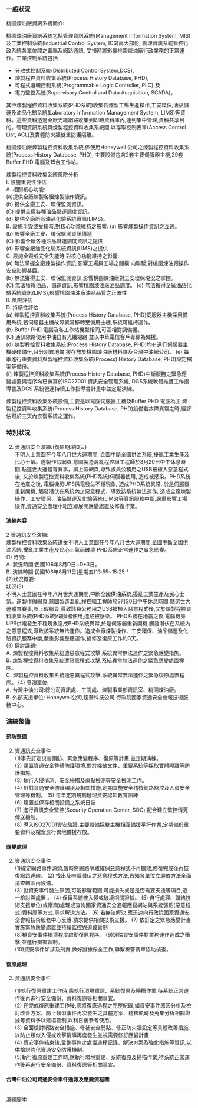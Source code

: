 ### 一般狀況

桃園煉油廠資訊系統簡介:  

桃園煉油廠資訊系統包括管理資訊系統(Management Information System, MIS)及工業控制系統(Industrial Control System, ICS)兩大部份, 管理資訊系統管控行政系統各單位間之電腦及網路通訊, 受損時將影響桃園煉油廠行政業務的正常運作。工業控制系統包括
* 分散式控制系統(Distributed Control System,DCS), 
* 煉製程控資料收集系統(Process History Database, PHD), 
* 可程式邏輯控制系統(Programmable Logic Controller, PLC),及
* 電力監控系統(Supervisory Control and Data Acquisition, SCADA)。

其中煉製程控資料收集系統(PHD系統)收集各煉製工場生產操作,工安環保,油品儲運及油品化驗系統(Laboratory Information Management System, LIMS)等資料。這些資料透過全廠光纖網路收集到即時資料庫內,達到集中管理,資料共享目的。管理資訊系統與煉製程控資料收集系統間,以存取控制表單(Access Control List, ACL)及實體防火牆雙重防護隔離。  

桃園煉油廠煉製程控資料收集系統,係使用Honeywell 公司之煉製程控資料收集系統(Process History Database, PHD), 主要設備包含2套主要伺服器主機,29套 Buffer PHD 電腦及15台工作站。  

煉製程控資料收集系統風險分析  
	I. 設施重要性評估  
		A. 相關核心功能:  
			(a)提供全廠煉製各組煉製操作資訊。  
			(b) 提供全廠工安、環保監測資訊。  
			(C) 提供全廠各種油品儲運調度資訊。  
			(d) 提供全廠所有油品化驗系統資訊(LIMS)。  
		B. 設施半毀或受損時,對核心功能維持之影響:
			(a) 影響煉製操作資訊之互通。  
			(b) 影響全廠工安、環保監測資訊傳遞  
			(C) 影響全廠各種油品儲運調度資訊之提供  
			(d) 影響全廠油品化驗系統資訊(LIMS)之提供  
		C. 設施全毀或完全失能時,對核心功能維持之影響:  
			(a) 無法掌握全廠煉製操作資訊,影響工場與工場之間橫  向聯繫,對桃園煉油廠操作安全影響甚巨。  
			(b) 無法獲得工安、環保監測資訊,影響桃園煉油廠對工安環保現況之掌控。  
			(C) 無法獲得油品、儲運資訊,影響桃園煉油廠油品調度。
			(d) 無法獲得全廠油品化驗系統資訊(LIMS),影響桃園煉油廠油品品質之正確性  
	Ⅱ. 風險評估  
		D. 持續性評估  
			(a) 煉製程控資料收集系統(Process History Database, PHD)伺服器主機採用備用系統,若伺服器主機故障異常移轉至備用主機,系統可維持運作。  
			(b) Buffer PHD 電腦及各工作站機型相同,可互相對調備援。  
			(C) 通訊線路使用中油自有光纖線路,並以中華電信客戶專線為備援。  
			(d) 煉製程控資料收集系統(Process History Database, PHD)均有進行伺服器主機硬碟備份,且分別異地備  援存放於桃園煉油廠材料課及台灣中油總公司。
			(e) 每季進行重要資料與製程控資料收集系統(Process) History Database, PHD)設定檔案等備份。  
			(f) 煉製程控資料收集系統(Process History Database,  PHD)中斷服務之緊急應變處置與程序均已撰寫於ISO27001 資訊安全管理系統, DGS系統軟體維護工作指導書及DGS 系統營運持續工作指導書計畫中並定期演練。

煉製程控資料收集系統設備,主要是以電腦伺服器主機及Buffer PHD 電腦為主,煉製程控資料收集系統(Process History Database, PHD)設備若故障異常之時,經評估可於三天內恢復系統之運作。

### 特別狀況

2. 資通訊安全演練:(復原期:約3天)  
不明人士意圖在今年八月世大運期間, 企圖中斷全國供油系統,擾亂工業生產及民心士氣。遂製作假網頁,意圖製造混亂程控組工程師於8月20日中午休息時間,點選世大運體育賽事，誤上假網頁,導致該員公務用之USB被植入惡意程式後, 又於煉製程控資料收集系統(PHD系統)伺服器使用, 造成被感染。PHD系統在地震之後, 電腦機房UPS供電發生不穩現象, 造成PHD系統異常, 於是伺服器重新開機, 觸發潛伏在系統內之惡意程式，導致該系統無法運作, 造成全廠煉製操作、工安環保、油品儲運及化驗系統(LIMS)等資訊服務中斷,嚴重影響工場操作,資通安全處理小組立即展開應變處置及修復作業。

#### 演練內容

2 資通訊安全演練:  
煉製程控資料收集系統遭受不明人士意圖在今年八月世大運期間,企圖中斷全國供油系統,擾亂工業生產及民心士氣而破壞 PHD系統正常運作之緊急應變。  
(1) 時間:  
	A. 狀況時間:民國106年8月D日~D+3日。  
	B. 演練時間:民國106年8月11日(星期五)13:55~15:25 °  
(2)狀況概要:  
狀況(3)  
不明人士意圖在今年八月世大運期間,中斷全國供油系統,擾亂工業生產及民心士氣。遂製作假網頁,意圖製造混亂,程控組工程師於8月20日中午休息時間,點選世大運體育賽事,誤上假網頁,導致該員公務用之USB被植入惡意程式後,又於煉製程控資料收集系統(PHD系統)伺服器使用,造成被感染。 
PHD系統在地震之後,電腦機房 UPS供電發生不穩現象造成PHD系統異常,於是伺服器重新開機,觸發潛伏在系統內之惡意程式,導致該系統無法運作。造成全廠煉製操作、工安環保、油品儲運及化驗資訊服務中斷,嚴重影響整體運作,搶修及復原工作約3天。  
(3) 探討議題:  
	A. 煉製程控資料收集系統遭惡意程式攻擊,系統異常無法運作之緊急應變措施。  
	B. 煉製程控資料收集系統遭惡意程式攻擊,系統異常無法運作之緊急應變處置程序。  
	C. 煉製程控資料收集系統遭惡異程式攻擊,系統異常無法運作之緊急復原處置程序。
(4) 參演單位:  
	A. 台灣中油公司:總公司資訊處、工關處、煉製事業部資訊室、桃園煉油廠。  
	B. 外部支援單位: Honeywell公司,趨勢科技公司,行政院國家資通安全會報技術服務中心。

### 演練整備

#### 預防整備

2. 資通訊安全事件  
	(1)事先訂定災害預防、緊急應變程序、復原等計畫,並定期演練。  
	(2) 建置資通安全整體防護環境,對於機敏文件、重要系統等採取實體隔離等防護措施。  
	(3) 執行入侵偵測、安全掃描及弱點檢測等安全檢測工作。  
	(4) 針對資通安全防護環境及相關措施,定期實施安全稽核網路監控及人員安全管理等機制。 
	(5) 每年定期規劃辦理資安認知教育訓練  
	(6) 建置並保存相關設備之系統日誌  
	(7)  進行資訊安全監控(Security Operation Center, SOC),配合建立監控情蒐傳送機制。  
	(8) 導入ISO27001資安驗證,主要設備採雙主機相互備援平行作業,定期備份重要資料及檔案進行異地備援存放。

#### 應變處理

2. 資通訊安全事件  
	(1)確定網路事件源頭,暫時將網路隔離確保惡意程式不再擴散,修復完成後再恢復網路連線。
	(2) 找出及辨識潛伏之惡意程式方法,告知各單位立即依方法全面清查轄區內設備。  
	(3) 就資安事件發生原因,可能影響範圍,可能損失或是是否需要支援等項目,逐一檢討與處置  。
	(4) 保留系統被入侵或破壞相關證據。
	(5) 自行處理、聯絡技術支援單位(或廠商)處理或查詢國家資通安全通報應變網站與系統弱點(惡意程式)資料庫等方式,尋求解決方法。 
	(6) 若無法解決,應迅速向行政院國家資通安全會報技術服務中心反應,請求提供相關技術支援。 
	(7) 依訂定之緊急應變計畫實施緊急應變處置並持續監控與追蹤管制  
	(8)視資安事件損壞程度啟動復原程序。 
	(9)評估資安事件對業務運作造成之衝擊,並進行損害管制。  
	(10)資安事件如涉及刑責,做好證據保全工作,聯繫檢警調單協助偵查。

#### 復原處理

2. 資通訊安全事件

	(1)執行復原重建工作時,應執行環境重建、系統復原及掃描作業,待系統正常運作後再進行安全備份、資料復原等相關事宜。  
	(2) 在完成復原重建工作後,應將復原過程之完整紀錄,如資安事件原因分析及檢討改善方案、防止類似事件再次發生之具體方案、稽核軌跡及蒐集分析相關證據等資料予以建檔管制,以利日後參考使用。  
	(3) 全面檢討網路安全措施、修補安全弱點、修正防火牆設定等具體改善措施,以防止類似入侵或攻擊情事再度發生並視需要修訂應變計畫  
	(4) 資安事件結束後,彙整事件之處置過程記錄、解決方案及強化措施等資訊,以供檢討強化資通安全防護機制。  
	(5)執行復原重建工作時,應執行環境重建、系統復原及掃描作業,待系統正常運作後再進行安全備份、資料復原等相關事宜。


#### 台灣中油公司資通安全事件通報及應變流程圖

----

演練腳本



